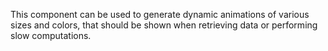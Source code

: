 This component can be used to generate dynamic animations of various sizes and colors, that should be shown when retrieving data or performing slow computations.
